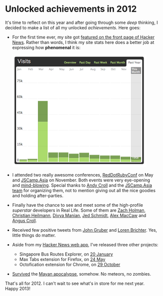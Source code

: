 Unlocked achievements in 2012
===

It's time to reflect on this year and after going through some *deep* thinking, I decided to make a list of all my unlocked *achievements*. Here goes:

- For the first time ever, my site got [featured on the front page of Hacker News](http://twitter.com/bearwithclaws/status/176302505054052352). Rather than words, I think my site stats here does a better job at expressing how **phenomenal** it is:

	![Bar chart graph of the number of visits to cheeaun.com for the past 12 months in 2012, rendered from Mint stats](../images/screenshots/web/cheeaun-com-visits-graph-2012-mint-stats.png)

- I attended two really awesome conferences, [RedDotRubyConf](http://reddotrubyconf.com/) on May and [JSCamp.Asia](http://jscamp.asia/) on November. Both events were very eye-opening and [mind-blowing](http://twitter.com/cheeaun/status/274534221119361024). Special thanks to [Andy Croll](http://andycroll.com/) and the [JSCamp.Asia team](http://jscamp.asia/team) for organizing them, not to mention giving out all the nice goodies and holding after-parties.

- Finally have the chance to see and meet some of the high-profile *superstar* developers in Real Life. Some of them are [Zach Holman](http://twitter.com/holman), [Christian Heilmann](http://twitter.com/codepo8), [Divya Manian](http://twitter.com/divya), [Jed Schmidt](http://twitter.com/jedschmidt), [Alex MacCaw](http://twitter.com/maccman) and [Angus Croll](http://twitter.com/angustweets).

- Received few positive tweets from [John Gruber](http://twitter.com/gruber/status/275827639795728384) and [Loren Brichter](http://twitter.com/lorenb/status/279049098273910784). Yes, little things do matter.

- Aside from my [Hacker News web app](http://hackerwebapp.com/), I've released three other projects:

	- Singapore Bus Routes Explorer, on [20 January](http://twitter.com/cheeaun/status/160380168739897344)
	- Max Tabs extension for Firefox, on [24 May](http://twitter.com/cheeaun/status/205662037743898624)
	- Octofication extension for Chrome, on [29 October](http://twitter.com/cheeaun/status/262913493068558337)

- [Survived](http://twitter.com/cheeaun/status/282082168409292800) the [Mayan apocalypse](http://en.wikipedia.org/wiki/2012_phenomenon), somehow. No meteors, no zombies.

That's all for 2012. I can't wait to see what's in store for me next year. Happy 2013!